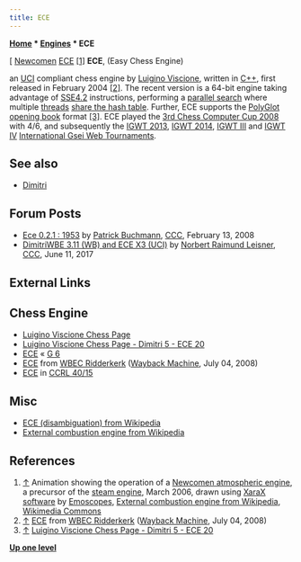 ```yaml
---
title: ECE
---
```

**[Home](Home "Home") * [Engines](Engines "Engines") * ECE**

\[ [Newcomen](https://en.wikipedia.org/wiki/Thomas_Newcomen) [ECE](https://en.wikipedia.org/wiki/External_combustion_engine) <a id="cite-note-1" href="#cite-ref-1">[1]</a>
**ECE**, (Easy Chess Engine)

an [UCI](UCI "UCI") compliant chess engine by [Luigino Viscione](index.php?title=Luigino_Viscione&action=edit&redlink=1 "Luigino Viscione (page does not exist)"), written in [C++](Cpp "Cpp"), first released in February 2004 <a id="cite-note-2" href="#cite-ref-2">[2]</a>.
The recent version is a 64-bit engine taking advantage of [SSE4.2](SSE4 "SSE4") instructions, performing a [parallel search](Parallel_Search "Parallel Search") where multiple [threads](Thread "Thread") [share the hash table](Shared_Hash_Table "Shared Hash Table").
Further, ECE supports the [PolyGlot](PolyGlot "PolyGlot") [opening book](Opening_Book "Opening Book") format <a id="cite-note-3" href="#cite-ref-3">[3]</a>. ECE played the [3rd Chess Computer Cup 2008](CCC_2008 "CCC 2008") with 4/6,
and subsequently the [IGWT 2013](IGWT_2013 "IGWT 2013"), [IGWT 2014](IGWT_2014 "IGWT 2014"), [IGWT III](IGWT_III "IGWT III") and [IGWT IV](IGWT_IV "IGWT IV") [International Gsei Web Tournaments](Italian_Computer_Chess_Championship#IGWT "Italian Computer Chess Championship").

## See also

- [Dimitri](Dimitri "Dimitri")

## Forum Posts

- [Ece 0.2.1 : 1953](http://www.talkchess.com/forum/viewtopic.php?t=19589) by [Patrick Buchmann](Patrick_Buchmann "Patrick Buchmann"), [CCC](CCC "CCC"), February 13, 2008
- [DimitriWBE 3.11 (WB) and ECE X3 (UCI)](http://www.talkchess.com/forum/viewtopic.php?t=64257) by [Norbert Raimund Leisner](Norbert_Raimund_Leisner "Norbert Raimund Leisner"), [CCC](CCC "CCC"), June 11, 2017

## External Links

## Chess Engine

- [Luigino Viscione Chess Page](http://lesgames.altervista.org/)
- [Luigino Viscione Chess Page - Dimitri 5 - ECE 20](http://lesgames.altervista.org/faq.html)
- [ECE](http://www.g-sei.org/ece/) « [G 6](G_6 "G 6")
- [ECE](http://web.archive.org/web/20080704173259/http://wbec-ridderkerk.nl/html/details1/ECE.html) from [WBEC Ridderkerk](WBEC "WBEC") ([Wayback Machine](https://en.wikipedia.org/wiki/Wayback_Machine), July 04, 2008)
- [ECE](http://www.computerchess.org.uk/ccrl/4040/cgi/compare_engines.cgi?family=ECE&print=Rating+list&print=Results+table&print=LOS+table&print=Ponder+hit+table&print=Eval+difference+table&print=Comopp+gamenum+table&print=Overlap+table&print=Score+with+common+opponents) in [CCRL 40/15](CCRL "CCRL")

## Misc

- [ECE (disambiguation) from Wikipedia](https://en.wikipedia.org/wiki/ECE)
- [External combustion engine from Wikipedia](https://en.wikipedia.org/wiki/External_combustion_engine)

## References

1. <a id="cite-ref-1" href="#cite-note-1">↑</a> Animation showing the operation of a [Newcomen atmospheric engine](https://en.wikipedia.org/wiki/Newcomen_atmospheric_engine), a precursor of the [steam engine](https://en.wikipedia.org/wiki/Steam_engine), March 2006, drawn using [XaraX software](https://en.wikipedia.org/wiki/Xara_Photo_%26_Graphic_Designer) by [Emoscopes](https://commons.wikimedia.org/wiki/User:Emoscopes), [External combustion engine from Wikipedia](https://en.wikipedia.org/wiki/External_combustion_engine), [Wikimedia Commons](https://en.wikipedia.org/wiki/Wikimedia_Commons)
1. <a id="cite-ref-2" href="#cite-note-2">↑</a> [ECE](http://web.archive.org/web/20080704173259/http://wbec-ridderkerk.nl/html/details1/ECE.html) from [WBEC Ridderkerk](WBEC "WBEC") ([Wayback Machine](https://en.wikipedia.org/wiki/Wayback_Machine), July 04, 2008)
1. <a id="cite-ref-3" href="#cite-note-3">↑</a> [Luigino Viscione Chess Page - Dimitri 5 - ECE 20](http://lesgames.altervista.org/faq.html)

**[Up one level](Engines "Engines")**

